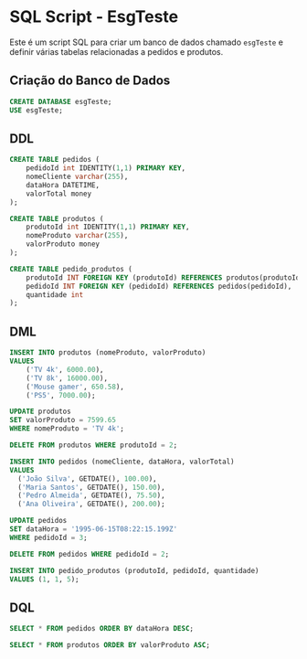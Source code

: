 # SQL Script - EsgTeste

Este é um script SQL para criar um banco de dados chamado `esgTeste` e definir várias tabelas relacionadas a pedidos e produtos.

## Criação do Banco de Dados

```sql
CREATE DATABASE esgTeste;
USE esgTeste;
```

## DDL
```sql
CREATE TABLE pedidos ( 
    pedidoId int IDENTITY(1,1) PRIMARY KEY,
    nomeCliente varchar(255),
    dataHora DATETIME,
    valorTotal money
);

CREATE TABLE produtos ( 
    produtoId int IDENTITY(1,1) PRIMARY KEY,
    nomeProduto varchar(255),
    valorProduto money
);

CREATE TABLE pedido_produtos (
    produtoId INT FOREIGN KEY (produtoId) REFERENCES produtos(produtoId),
    pedidoId INT FOREIGN KEY (pedidoId) REFERENCES pedidos(pedidoId),
    quantidade int
);
```

## DML

```sql
INSERT INTO produtos (nomeProduto, valorProduto)
VALUES 
    ('TV 4k', 6000.00),
    ('TV 8k', 16000.00),
    ('Mouse gamer', 650.58),
    ('PS5', 7000.00);

UPDATE produtos
SET valorProduto = 7599.65
WHERE nomeProduto = 'TV 4k';

DELETE FROM produtos WHERE produtoId = 2;

INSERT INTO pedidos (nomeCliente, dataHora, valorTotal)
VALUES 
  ('João Silva', GETDATE(), 100.00),
  ('Maria Santos', GETDATE(), 150.00),
  ('Pedro Almeida', GETDATE(), 75.50),
  ('Ana Oliveira', GETDATE(), 200.00);

UPDATE pedidos
SET dataHora = '1995-06-15T08:22:15.199Z'
WHERE pedidoId = 3;

DELETE FROM pedidos WHERE pedidoId = 2;

INSERT INTO pedido_produtos (produtoId, pedidoId, quantidade)
VALUES (1, 1, 5);
```

## DQL

```sql
SELECT * FROM pedidos ORDER BY dataHora DESC;

SELECT * FROM produtos ORDER BY valorProduto ASC;
```